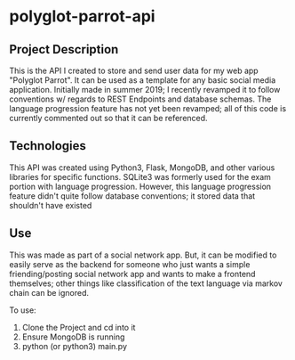 # polyglot-parrot-api

## Project Description

This is the API I created to store and send user data for my web app "Polyglot Parrot". It can be used as a template for any basic social media application. Initially made in summer 2019; I recently revamped it to follow conventions w/ regards to REST Endpoints and database schemas. The language progression feature has not yet been revamped; all of this code is currently commented out so that it can be referenced.

## Technologies

This API was created using Python3, Flask, MongoDB, and other various libraries for specific functions. SQLite3 was formerly used for the exam portion with language progression. However, this language progression feature didn't quite follow database conventions; it stored data that shouldn't have existed

## Use

This was made as part of a social network app. But, it can be modified to easily serve as the backend for someone who just wants a simple friending/posting social network app and wants to make a frontend themselves; other things like classification of the text language via markov chain can be ignored.

To use:

1) Clone the Project and cd into it
2) Ensure MongoDB is running
3) python (or python3) main.py




